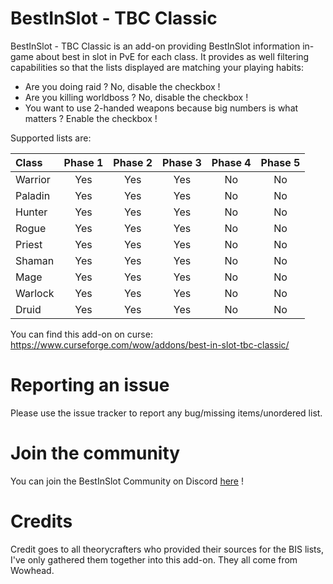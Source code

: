 # BestInSlot - TBC Classic
BestInSlot - TBC Classic is an add-on providing BestInSlot information in-game about best in slot in PvE for each class. It provides as well filtering capabilities so that the lists displayed are matching your playing habits:
- Are you doing raid ? No, disable the checkbox !
- Are you killing worldboss ? No, disable the checkbox !
- You want to use 2-handed weapons because big numbers is what matters ? Enable the checkbox !

Supported lists are:

| Class    | Phase 1 | Phase 2 | Phase 3 | Phase 4 | Phase 5 |
| :---     | :---:   | :---:   | :---:   | :---:   | :---:   |
| Warrior  | Yes     |  Yes    |  Yes     |  No     | No      |
| Paladin  | Yes     |  Yes    |  Yes    |  No     | No      |
| Hunter   | Yes     |  Yes    |  Yes     |  No     | No      |
| Rogue    | Yes     |  Yes    |  Yes     |  No     | No      |
| Priest   | Yes     |  Yes    |  Yes     |  No     | No      |
| Shaman   | Yes     |  Yes    |  Yes     |  No     | No      |
| Mage     | Yes     |  Yes    |  Yes     |  No     | No      |
| Warlock  | Yes     |  Yes    |  Yes     |  No     | No      |
| Druid    | Yes     |  Yes    |  Yes     |  No     | No      |

You can find this add-on on curse: https://www.curseforge.com/wow/addons/best-in-slot-tbc-classic/

# Reporting an issue #

Please use the issue tracker to report any bug/missing items/unordered list.

# Join the community #

You can join the BestInSlot Community on Discord [here](https://discord.gg/HDM67HsaSG) !

# Credits #

Credit goes to all theorycrafters who provided their sources for the BIS lists, I've only gathered them together into this add-on. They all come from Wowhead.